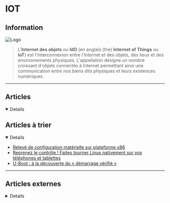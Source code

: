 # IOT

## <i class="fa-solid fa-hashtag"></i> Information


![Logo](../../_media/apps/apache_http_server/apache_http_server_logo.svg ':size=250 :no-zoom')

> <i class="fa-solid fa-quote-left"></i> L'**Internet des objets** ou **IdO** (en anglais (the) **Internet of Things** ou **IoT**) est l'interconnexion entre l'Internet et des objets, des lieux et des environnements physiques. L'appellation désigne un nombre croissant d'objets connectés à Internet permettant ainsi une communication entre nos biens dits physiques et leurs existences numériques. <i class="fa-solid fa-quote-left fa-rotate-180"></i>

---

## <i class="fa-regular fa-newspaper"></i> Articles

<details open>

</details>

## <i class="fa-solid fa-glasses"></i> Articles à trier

<details open>

- [Relevé de configuration matérielle sur plateforme x86](atrier/iot/iot_002.md)
- [Reprenez le contrôle ! Faites tourner Linux nativement sur vos téléphones et tablettes](atrier/iot/iot_001.md)
- [U-Boot : à la découverte du « démarrage vérifié »](atrier/iot/iot_003.md)

</details>

---

## <i class="fa-solid fa-glasses"></i> Articles externes

<details>

- [13 Best Chromecast Games to Play With a Phone or Tablet](https://www.makeuseof.com/tag/best-chromecast-games/)
- [Chromecast Buffering and Stuttering? 7 Tips to Fix Choppy Issues](https://www.makeuseof.com/tag/choppy-chromecast-streams/)
- [Diffuser une vidéo sur votre TV avec Chromecast et VLC 3.0](https://syskb.com/diffuser-video-tv-chromecast-vlc/)
- [How to cast content from the VLC media player app on your computer to a Chromecast-enabled TV](https://www.businessinsider.fr/us/how-to-cast-vlc-to-chromecast)
- [How to Set Up and Use Your Chromecast Ultra](https://www.makeuseof.com/tag/set-up-use-chromecast-ultra/)
- [How to Set Up and Use Your Chromecast](https://www.makeuseof.com/tag/set-up-use-chromecast/)
- [How to Stream from Linux to Your TV](https://linuxhint.com/stream_linux_to_tv/)
- [How to Stream Videos From VLC to Chromecast](https://www.makeuseof.com/tag/stream-videos-vlc-chromecast/)
- [How to Use a Chromecast as a Second Computer Monitor](https://www.makeuseof.com/tag/use-chromecast-as-second-monitor/)
- [How to Use Chromecast: A Guide for Beginners](https://www.makeuseof.com/tag/how-to-use-chromecast/)
- [https://www.makeuseof.com/tag/cast-media-windows-chromecast/](https://www.makeuseof.com/tag/cast-media-windows-chromecast/)
- [Stream From VLC To Chromecast](https://fossbytes.com/connect-vlc-chromecast-stream-from-pc/)
- [What Is Chromecast? How to Set Up Completely?](https://linuxhint.com/set-up-chromecast/)

</details>